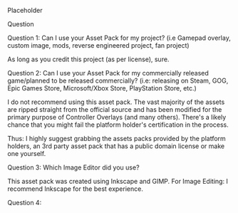 Placeholder




Question

Question 1: Can I use your Asset Pack for my project? (i.e Gamepad overlay, custom image, mods, reverse engineered project, fan project)

As long as you credit this project (as per license), sure.


Question 2: Can I use your Asset Pack for my commercially released game/planned to be released commercially? (i.e: releasing on Steam, GOG, Epic Games Store, Microsoft/Xbox Store, PlayStation Store, etc.) 

I do not recommend using this asset pack. The vast majority of the assets are ripped straight from the official source and has been modified for the primary purpose of Controller Overlays (and many others). There's a likely chance that you might fail the platform holder's certification in the process.

Thus: I highly suggest grabbing the assets packs provided by the platform holders, an 3rd party asset pack that has a public domain license or make one yourself.


Question 3: Which Image Editor did you use?

This asset pack was created using Inkscape and GIMP. For Image Editing: I recommend Inkscape for the best experience.


Question 4: 